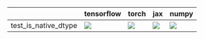 |                      | tensorflow                                                                                                                                                                         | torch                                                                                                                                                                              | jax                                                                                                                                                                                | numpy                                                                                                                                                                              |
|:---------------------|:-----------------------------------------------------------------------------------------------------------------------------------------------------------------------------------|:-----------------------------------------------------------------------------------------------------------------------------------------------------------------------------------|:-----------------------------------------------------------------------------------------------------------------------------------------------------------------------------------|:-----------------------------------------------------------------------------------------------------------------------------------------------------------------------------------|
| test_is_native_dtype | <a href="https://github.com/unifyai/ivy/actions/runs/3684920193/jobs/6235259053" rel="noopener noreferrer" target="_blank"><img src=https://img.shields.io/badge/-failure-red></a> | <a href="https://github.com/unifyai/ivy/actions/runs/3684920193/jobs/6235259053" rel="noopener noreferrer" target="_blank"><img src=https://img.shields.io/badge/-failure-red></a> | <a href="https://github.com/unifyai/ivy/actions/runs/3684920193/jobs/6235259053" rel="noopener noreferrer" target="_blank"><img src=https://img.shields.io/badge/-failure-red></a> | <a href="https://github.com/unifyai/ivy/actions/runs/3684920193/jobs/6235259053" rel="noopener noreferrer" target="_blank"><img src=https://img.shields.io/badge/-failure-red></a> |
